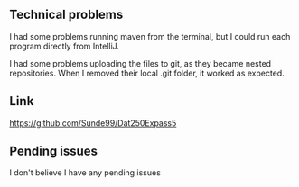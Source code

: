 ## Technical problems
I had some problems running maven from the terminal, but I could run each program directly from IntelliJ.

I had some problems uploading the files to git, as they became nested repositories. When I removed their local .git folder, it worked as expected.

## Link
https://github.com/Sunde99/Dat250Expass5

## Pending issues
I don't believe I have any pending issues
